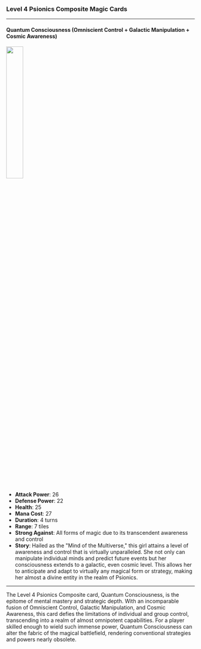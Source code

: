 ### Level 4 Psionics Composite Magic Cards

---

#### Quantum Consciousness (Omniscient Control + Galactic Manipulation + Cosmic Awareness)
  <img src="./Harbinger of the Cosmos.png" width="30%"></img>

- **Attack Power**: 26
- **Defense Power**: 22
- **Health**: 25
- **Mana Cost**: 27
- **Duration**: 4 turns
- **Range**: 7 tiles
- **Strong Against**: All forms of magic due to its transcendent awareness and control
- **Story**: Hailed as the "Mind of the Multiverse," this girl attains a level of awareness and control that is virtually unparalleled. She not only can manipulate individual minds and predict future events but her consciousness extends to a galactic, even cosmic level. This allows her to anticipate and adapt to virtually any magical form or strategy, making her almost a divine entity in the realm of Psionics.

---

The Level 4 Psionics Composite card, Quantum Consciousness, is the epitome of mental mastery and strategic depth. With an incomparable fusion of Omniscient Control, Galactic Manipulation, and Cosmic Awareness, this card defies the limitations of individual and group control, transcending into a realm of almost omnipotent capabilities. For a player skilled enough to wield such immense power, Quantum Consciousness can alter the fabric of the magical battlefield, rendering conventional strategies and powers nearly obsolete.